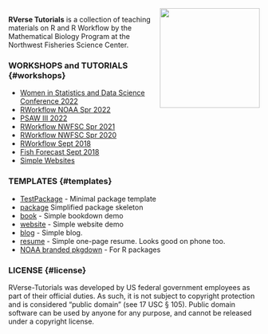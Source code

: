 <img src="img/tools-logo-transparent.png" align="right" width="200" />

**RVerse Tutorials** is a collection of teaching materials on R and R Workflow by the Mathematical Biology Program at the Northwest Fisheries Science Center.

### WORKSHOPS and TUTORIALS {#workshops}

* [Women in Statistics and Data Science Conference 2022](https://rverse-tutorials.github.io/WSDS-StLouis/)
* [RWorkflow NOAA Spr 2022](https://rverse-tutorials.github.io/RWorkflow-NWFSC-2022/)
* [PSAW III 2022](https://rverse-tutorials.github.io/PSAW-2022/)
* [RWorkflow NWFSC Spr 2021](https://rverse-tutorials.github.io/RWorkflow-NWFSC-2021/)
* [RWorkflow NWFSC Spr 2020](https://rverse-tutorials.github.io/RWorkflow-NWFSC-2020/)
* [RWorkflow Sept 2018](https://rverse-tutorials.github.io/RWorkflow-Workshop/)
* [Fish Forecast Sept 2018](https://rverse-tutorials.github.io/Fish-Forecast-Training-Course/)
* [Simple Websites](https://rverse-tutorials.github.io/Simple-Websites/)

### TEMPLATES {#templates}

- [TestPackage](https://github.com/RVerse-Tutorials/TestPackage) - Minimal package template
- [package](https://github.com/RVerse-Tutorials/package-skeleton) Simplified package skeleton
- [book](https://github.com/RVerse-Tutorials/bookdown-demo) - Simple bookdown demo
- [website](https://github.com/RVerse-Tutorials/Test-Website) - Simple website demo
- [blog](https://github.com/RVerse-Tutorials/jekyll-simple-blog) - Simple blog.
- [resume](https://github.com/RVerse-Tutorials/simple-cv) - Simple one-page resume. Looks good on phone too.
- [NOAA branded pkgdown](https://github.com/nmfs-fish-tools/pkgdownTemplate) - For R packages

### LICENSE {#license}

RVerse-Tutorials was developed by US federal government employees as part of their official duties. As such, it is not subject to copyright protection and is considered “public domain” (see 17 USC § 105). Public domain software can be used by anyone for any purpose, and cannot be released under a copyright license.
